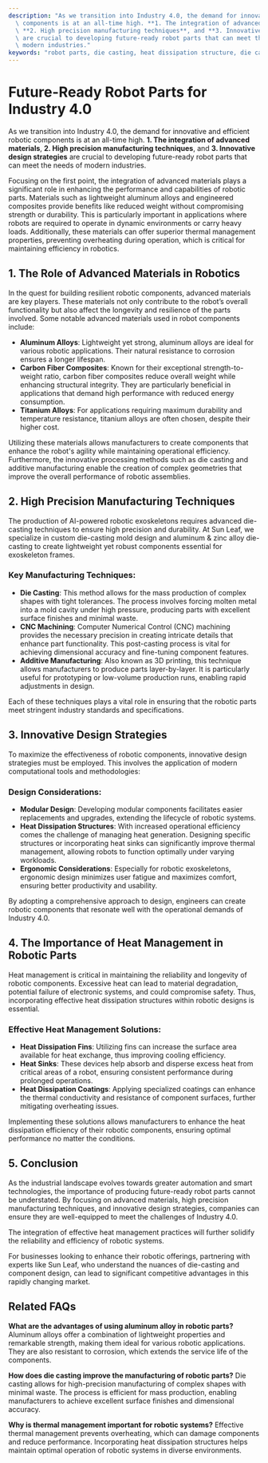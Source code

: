 ```yaml
---
description: "As we transition into Industry 4.0, the demand for innovative and efficient robotic\
  \ components is at an all-time high. **1. The integration of advanced materials**,\
  \ **2. High precision manufacturing techniques**, and **3. Innovative design strategies**\
  \ are crucial to developing future-ready robot parts that can meet the needs of\
  \ modern industries."
keywords: "robot parts, die casting, heat dissipation structure, die casting process"
---
```

# Future-Ready Robot Parts for Industry 4.0

As we transition into Industry 4.0, the demand for innovative and efficient robotic components is at an all-time high. **1. The integration of advanced materials**, **2. High precision manufacturing techniques**, and **3. Innovative design strategies** are crucial to developing future-ready robot parts that can meet the needs of modern industries.

Focusing on the first point, the integration of advanced materials plays a significant role in enhancing the performance and capabilities of robotic parts. Materials such as lightweight aluminum alloys and engineered composites provide benefits like reduced weight without compromising strength or durability. This is particularly important in applications where robots are required to operate in dynamic environments or carry heavy loads. Additionally, these materials can offer superior thermal management properties, preventing overheating during operation, which is critical for maintaining efficiency in robotics.

## 1. The Role of Advanced Materials in Robotics

In the quest for building resilient robotic components, advanced materials are key players. These materials not only contribute to the robot’s overall functionality but also affect the longevity and resilience of the parts involved. Some notable advanced materials used in robot components include:

- **Aluminum Alloys**: Lightweight yet strong, aluminum alloys are ideal for various robotic applications. Their natural resistance to corrosion ensures a longer lifespan.
- **Carbon Fiber Composites**: Known for their exceptional strength-to-weight ratio, carbon fiber composites reduce overall weight while enhancing structural integrity. They are particularly beneficial in applications that demand high performance with reduced energy consumption.
- **Titanium Alloys**: For applications requiring maximum durability and temperature resistance, titanium alloys are often chosen, despite their higher cost.

Utilizing these materials allows manufacturers to create components that enhance the robot's agility while maintaining operational efficiency. Furthermore, the innovative processing methods such as die casting and additive manufacturing enable the creation of complex geometries that improve the overall performance of robotic assemblies.

## 2. High Precision Manufacturing Techniques

The production of AI-powered robotic exoskeletons requires advanced die-casting techniques to ensure high precision and durability. At Sun Leaf, we specialize in custom die-casting mold design and aluminum & zinc alloy die-casting to create lightweight yet robust components essential for exoskeleton frames.

### Key Manufacturing Techniques:

- **Die Casting**: This method allows for the mass production of complex shapes with tight tolerances. The process involves forcing molten metal into a mold cavity under high pressure, producing parts with excellent surface finishes and minimal waste.
- **CNC Machining**: Computer Numerical Control (CNC) machining provides the necessary precision in creating intricate details that enhance part functionality. This post-casting process is vital for achieving dimensional accuracy and fine-tuning component features.
- **Additive Manufacturing**: Also known as 3D printing, this technique allows manufacturers to produce parts layer-by-layer. It is particularly useful for prototyping or low-volume production runs, enabling rapid adjustments in design.

Each of these techniques plays a vital role in ensuring that the robotic parts meet stringent industry standards and specifications.

## 3. Innovative Design Strategies

To maximize the effectiveness of robotic components, innovative design strategies must be employed. This involves the application of modern computational tools and methodologies:

### Design Considerations:

- **Modular Design**: Developing modular components facilitates easier replacements and upgrades, extending the lifecycle of robotic systems.
- **Heat Dissipation Structures**: With increased operational efficiency comes the challenge of managing heat generation. Designing specific structures or incorporating heat sinks can significantly improve thermal management, allowing robots to function optimally under varying workloads.
- **Ergonomic Considerations**: Especially for robotic exoskeletons, ergonomic design minimizes user fatigue and maximizes comfort, ensuring better productivity and usability.

By adopting a comprehensive approach to design, engineers can create robotic components that resonate well with the operational demands of Industry 4.0.

## 4. The Importance of Heat Management in Robotic Parts

Heat management is critical in maintaining the reliability and longevity of robotic components. Excessive heat can lead to material degradation, potential failure of electronic systems, and could compromise safety. Thus, incorporating effective heat dissipation structures within robotic designs is essential.

### Effective Heat Management Solutions:

- **Heat Dissipation Fins**: Utilizing fins can increase the surface area available for heat exchange, thus improving cooling efficiency.
- **Heat Sinks**: These devices help absorb and disperse excess heat from critical areas of a robot, ensuring consistent performance during prolonged operations.
- **Heat Dissipation Coatings**: Applying specialized coatings can enhance the thermal conductivity and resistance of component surfaces, further mitigating overheating issues.

Implementing these solutions allows manufacturers to enhance the heat dissipation efficiency of their robotic components, ensuring optimal performance no matter the conditions.

## 5. Conclusion

As the industrial landscape evolves towards greater automation and smart technologies, the importance of producing future-ready robot parts cannot be understated. By focusing on advanced materials, high precision manufacturing techniques, and innovative design strategies, companies can ensure they are well-equipped to meet the challenges of Industry 4.0.

The integration of effective heat management practices will further solidify the reliability and efficiency of robotic systems. 

For businesses looking to enhance their robotic offerings, partnering with experts like Sun Leaf, who understand the nuances of die-casting and component design, can lead to significant competitive advantages in this rapidly changing market.

## Related FAQs

**What are the advantages of using aluminum alloy in robotic parts?**
Aluminum alloys offer a combination of lightweight properties and remarkable strength, making them ideal for various robotic applications. They are also resistant to corrosion, which extends the service life of the components.

**How does die casting improve the manufacturing of robotic parts?**
Die casting allows for high-precision manufacturing of complex shapes with minimal waste. The process is efficient for mass production, enabling manufacturers to achieve excellent surface finishes and dimensional accuracy.

**Why is thermal management important for robotic systems?**
Effective thermal management prevents overheating, which can damage components and reduce performance. Incorporating heat dissipation structures helps maintain optimal operation of robotic systems in diverse environments.
